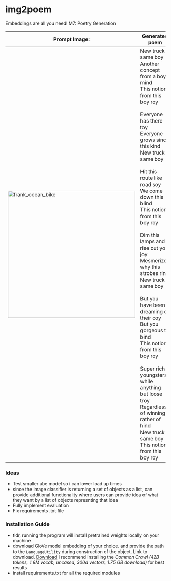 # img2poem

Embeddings are all you need! M7: Poetry Generation

| Prompt Image:                                                                                                                            | Generated poem                                                                                                                                                                                                                                                                                                                                                                                                                                                                                                                                                                                                                                          |
| ---------------------------------------------------------------------------------------------------------------------------------------- | ------------------------------------------------------------------------------------------------------------------------------------------------------------------------------------------------------------------------------------------------------------------------------------------------------------------------------------------------------------------------------------------------------------------------------------------------------------------------------------------------------------------------------------------------------------------------------------------------------------------------------------------------------- |
| <img src="https://github.com/ygebregz/img2poem/assets/86376122/e17f6f0f-7cf0-4e87-9e51-429f8c01494f" width="400" alt="frank_ocean_bike"> | New truck same boy<br>Another concept from a boy mind<br>This notion from this boy roy<br><br>Everyone has there toy<br>Everyone grows since this kind<br>New truck same boy<br><br>Hit this route like road soy<br>We come down this blind<br>This notion from this boy roy<br><br>Dim this lamps and rise out you joy<br>Mesmerized why this strobes rind<br>New truck same boy<br><br>But you have been dreaming of their coy<br>But you gorgeous to bind<br>This notion from this boy roy<br><br>Super rich youngsters while anything but loose troy<br>Regardless of winning rather of hind<br>New truck same boy<br>This notion from this boy roy |

### Ideas

- Test smaller ube model so i can lower load up times
- since the image classifier is returning a set of objects as a list, can provide additional functionality where users can provide idea of what they want by a list of objects represnting that idea
- Fully implement evaluation
- Fix requirements .txt file

### Installation Guide

- tldr, running the program will install pretrained weights locally on your machine
- download GloVe model embedding of your choice. and provide the path
  to the `LanguageUtility` during construction of the object.
  Link to download. [Download](https://nlp.stanford.edu/projects/glove/)
  I recommend installing the _Common Crawl (42B tokens, 1.9M vocab, uncased, 300d vectors, 1.75 GB download)_ for best results
- install requirements.txt for all the required modules
